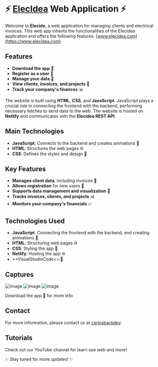 # ⚡ [ElecIdea](https://www.elecidea.com) Web Application ⚡

Welcome to **Elecide**, a web application for managing clients and electrical invoices. This web app inherits the functionalities of the Elecidea application and offers the following features: [www.elecidea.com](https://www.elecidea.com)

## Features
- **Download the app** 📲
- **Register as a user** 👥
- **Manage your data** 💾
- **View clients, invoices, and projects** 📑
- **Track your company's finances** 📊

The website is built using **HTML**, **CSS**, and **JavaScript**. JavaScript plays a crucial role in connecting the frontend with the backend, performing necessary fetches to send data to the web. The website is hosted on **Netlify** and communicates with the **Elecidea REST API**.

## Main Technologies
- **JavaScript**: Connects to the backend and creates animations 🔄
- **HTML**: Structures the web pages 🌐
- **CSS**: Defines the styles and design 🎨

## Key Features
- **Manages client data**, including invoices 📑
- **Allows registration** for new users 📝
- **Supports data management and visualization** 💾
- **Tracks invoices, clients, and projects** 📊
- **Monitors your company's financials** 📈

## Technologies Used
- **JavaScript**: Connecting the frontend with the backend, and creating animations 🔄
- **HTML**: Structuring web pages 🌐
- **CSS**: Styling the app 🎨
- **Netlify**: Hosting the app 🌐
- ++VisualStudioCode++:📝

## Captures
![image](https://github.com/user-attachments/assets/2616bc1c-3b68-4a02-943d-7cec50835d24)
![image](https://github.com/user-attachments/assets/ff1f853e-3fcc-4292-b629-86afd27a4500)
![image](https://github.com/user-attachments/assets/4c73962e-dacb-4be7-ba18-b9d78797ba44)




Download the app 📲
for more info 

## Contact
For more information, please contact us at [carlosbackdev](https://carlosbackdev.com).

## Tutorials
Check out our YouTube channel for learn use web and more!

✨ Stay tuned for more updates! ✨

